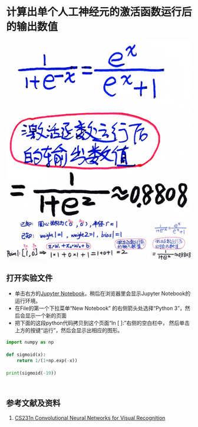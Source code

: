 # 计算出单个人工神经元的激活函数运行后的输出数值

![](/images/深度学习/判断出特定点是否在特定圆的区域内/计算出单个人工神经元的激活函数运行后的输出数值/1a1.jpg)
![](/images/深度学习/判断出特定点是否在特定圆的区域内/计算出单个人工神经元的激活函数运行后的输出数值/1a2.jpg)

## 打开实验文件

- 单击右方的[Jupyter Notebook](https://mybinder.org/v2/gh/ipython/ipython-in-depth/master?filepath=binder/Index.ipynb)，稍后在浏览器里会显示Jupyter Notebook的运行环境。
- 在File的第一个下拉菜单“New Notebook” 的右侧箭头处选择“Python 3”，然后会显示一个新的页面
- 把下面的这段python代码拷贝到这个页面“In [ ]:”右侧的空白栏中， 然后单击上方的按键“运行”，然后会显示出相应的图形。

```python
import numpy as np

def sigmoid(x):
    return 1/(1+np.exp(-x))

print(sigmoid(-19))
```

```python

```

```python

```

## 参考文献及资料

1. [CS231n Convolutional Neural Networks for Visual Recognition](https://cs231n.github.io/neural-networks-case-study/)
